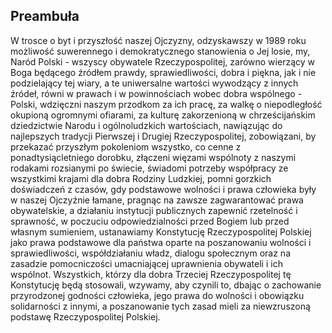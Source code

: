 ## Preambuła

W trosce o byt i przyszłość naszej Ojczyzny,
odzyskawszy w 1989 roku możliwość suwerennego
i demokratycznego stanowienia o Jej losie,
my, Naród Polski - wszyscy obywatele Rzeczypospolitej,
zarówno wierzący w Boga
będącego źródłem prawdy, sprawiedliwości, dobra i piękna,
jak i nie podzielający tej wiary,
a te uniwersalne wartości wywodzący z innych źródeł,
równi w prawach i w powinnościach wobec dobra wspólnego - Polski,
wdzięczni naszym przodkom za ich pracę,
za walkę o niepodległość okupioną ogromnymi ofiarami,
za kulturę zakorzenioną w chrześcijańskim dziedzictwie Narodu i ogólnoludzkich wartościach,
nawiązując do najlepszych tradycji Pierwszej i Drugiej Rzeczypospolitej,
zobowiązani, by przekazać przyszłym pokoleniom wszystko,
co cenne z ponadtysiącletniego dorobku,
złączeni więzami wspólnoty z naszymi rodakami rozsianymi po świecie,
świadomi potrzeby współpracy ze wszystkimi krajami dla dobra Rodziny Ludzkiej,
pomni gorzkich doświadczeń z czasów,
gdy podstawowe wolności i prawa człowieka były w naszej Ojczyźnie łamane,
pragnąc na zawsze zagwarantować prawa obywatelskie, a działaniu instytucji publicznych
zapewnić rzetelność i sprawność,
w poczuciu odpowiedzialności przed Bogiem lub przed własnym sumieniem,
ustanawiamy Konstytucję Rzeczypospolitej Polskiej
jako prawa podstawowe dla państwa
oparte na poszanowaniu wolności i sprawiedliwości,
współdziałaniu władz, dialogu społecznym
oraz na zasadzie pomocniczości umacniającej uprawnienia obywateli i ich wspólnot. Wszystkich, którzy dla dobra Trzeciej Rzeczypospolitej tę Konstytucję będą stosowali,
wzywamy, aby czynili to, dbając o zachowanie przyrodzonej godności człowieka,
jego prawa do wolności i obowiązku solidarności z innymi,
a poszanowanie tych zasad mieli za niewzruszoną podstawę Rzeczypospolitej Polskiej.
